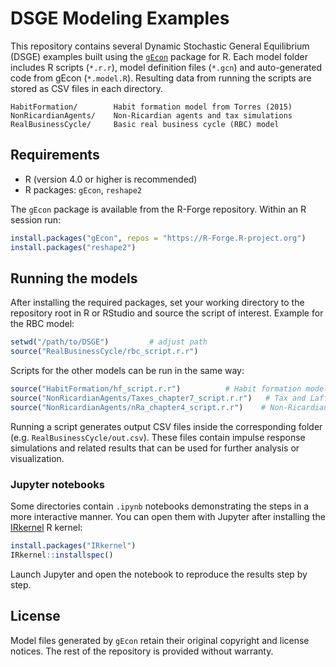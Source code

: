 # DSGE Modeling Examples

This repository contains several Dynamic Stochastic General Equilibrium (DSGE) examples built using the [`gEcon`](https://gecon.r-forge.r-project.org/) package for R.  Each model folder includes R scripts (`*.r.r`), model definition files (`*.gcn`) and auto-generated code from gEcon (`*.model.R`).  Resulting data from running the scripts are stored as CSV files in each directory.

```
HabitFormation/        Habit formation model from Torres (2015)
NonRicardianAgents/    Non-Ricardian agents and tax simulations
RealBusinessCycle/     Basic real business cycle (RBC) model
```

## Requirements

- R (version 4.0 or higher is recommended)
- R packages: `gEcon`, `reshape2`

The `gEcon` package is available from the R-Forge repository. Within an R session run:

```R
install.packages("gEcon", repos = "https://R-Forge.R-project.org")
install.packages("reshape2")
```

## Running the models

After installing the required packages, set your working directory to the repository root in R or RStudio and source the script of interest. Example for the RBC model:

```R
setwd("/path/to/DSGE")         # adjust path
source("RealBusinessCycle/rbc_script.r.r")
```

Scripts for the other models can be run in the same way:

```R
source("HabitFormation/hf_script.r.r")          # Habit formation model
source("NonRicardianAgents/Taxes_chapter7_script.r.r")   # Tax and Laffer curve analysis
source("NonRicardianAgents/nRa_chapter4_script.r.r")    # Non-Ricardian agents model
```

Running a script generates output CSV files inside the corresponding folder (e.g. `RealBusinessCycle/out.csv`). These files contain impulse response simulations and related results that can be used for further analysis or visualization.

### Jupyter notebooks

Some directories contain `.ipynb` notebooks demonstrating the steps in a more interactive manner. You can open them with Jupyter after installing the [IRkernel](https://irkernel.github.io/) R kernel:

```R
install.packages("IRkernel")
IRkernel::installspec()
```

Launch Jupyter and open the notebook to reproduce the results step by step.

## License

Model files generated by `gEcon` retain their original copyright and license notices. The rest of the repository is provided without warranty.
